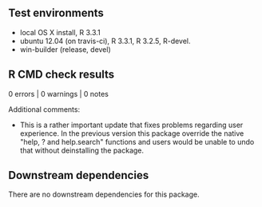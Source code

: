 ## Test environments

* local OS X install, R 3.3.1
* ubuntu 12.04 (on travis-ci), R 3.3.1, R 3.2.5, R-devel.
* win-builder (release, devel)

## R CMD check results

0 errors | 0 warnings | 0 notes

Additional comments:
- This is a rather important update that fixes problems regarding user experience. 
In the previous version this package override the native "help, ? and help.search" functions and users would be unable to undo that without deinstalling the package.

## Downstream dependencies

There are no downstream dependencies for this package.